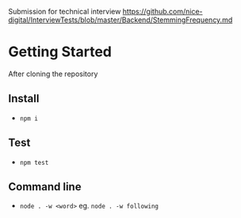 Submission for technical interview https://github.com/nice-digital/InterviewTests/blob/master/Backend/StemmingFrequency.md

# Getting Started

After cloning the repository

## Install
  - `npm i`
## Test
  - `npm test`
## Command line
  - `node . -w <word>` eg. `node . -w following`

